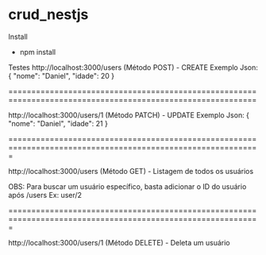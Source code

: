 # crud_nestjs

Install

- npm install

Testes
http://localhost:3000/users (Método POST) - CREATE
Exemplo Json: 
{
    "nome": "Daniel",
    "idade": 20
}

============================================================================================================

http://localhost:3000/users/1 (Método PATCH) - UPDATE
Exemplo Json: 
{
    "nome": "Daniel",
    "idade": 21
}

=============================================================================================================

http://localhost:3000/users (Método GET) - Listagem de todos os usuários

OBS: Para buscar um usuário específico, basta adicionar o ID do usuário após /users
Ex: user/2

=============================================================================================================

http://localhost:3000/users/1 (Método DELETE) - Deleta um usuário





